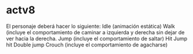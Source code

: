 # actv8
El personaje deberá hacer lo siguiente:  Idle (animación estática) Walk (incluye el comportamiento de caminar a izquierda y derecha sin dejar de ver hacia la derecha. Jump (incluye el comportamiento de saltar) Hit Jump hit Double jump Crouch (incluye el comportamiento de agacharse)
